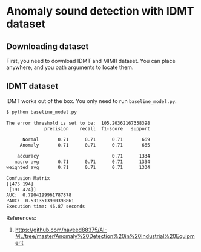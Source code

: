 # Anomaly sound detection with IDMT dataset

## Downloading dataset

First, you need to download IDMT and MIMII dataset. You can place anywhere, and you path arguments to locate them.

## IDMT dataset

IDMT works out of the box. You only need to run `baseline_model.py`.

```bash
$ python baseline_model.py

The error threshold is set to be:  105.20362167358398
              precision    recall  f1-score   support

      Normal       0.71      0.71      0.71       669
     Anomaly       0.71      0.71      0.71       665

    accuracy                           0.71      1334
   macro avg       0.71      0.71      0.71      1334
weighted avg       0.71      0.71      0.71      1334

Confusion Matrix
[[475 194]
 [191 474]]
AUC:  0.7904199961787878
PAUC:  0.5313513900398861
Execution time: 46.87 seconds
```

References:  

1. <https://github.com/naveed88375/AI-ML/tree/master/Anomaly%20Detection%20in%20Industrial%20Equipment>
